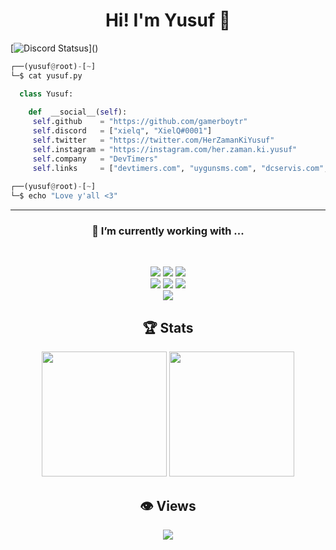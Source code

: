 <h1 align="center">Hi! I'm Yusuf 👋</h1>

[![Discord Statsus](https://lanyard.cnrad.dev/api/853356908135841803?idleMessage=Şuanda%20hiç%20birşey%20yapmıyorum!)]()

```py
┌──(yusuf@root)-[~]
└─$ cat yusuf.py

  class Yusuf:
  
    def  __social__(self):
     self.github    = "https://github.com/gamerboytr"
     self.discord   = ["xielq", "XielQ#0001"]
     self.twitter   = "https://twitter.com/HerZamanKiYusuf"
     self.instagram = "https://instagram.com/her.zaman.ki.yusuf"
     self.company   = "DevTimers"
     self.links     = ["devtimers.com", "uygunsms.com", "dcservis.com", "discordsmm.com", "lesiz.com", "nowboosts.com"]
  
┌──(yusuf@root)-[~]
└─$ echo "Love y'all <3"
```

<hr>
<h3 align="center"> 🔭  I’m currently working with ...</h4>
<br>
<p align='center'>
  <img src="https://img.shields.io/badge/Node%20-%23339933.svg?&style=for-the-badge&logo=node.js&logoColor=white" />
  <img src="https://shields.io/badge/JavaScript%20-%23F7DF1E?style=for-the-badge&logo=javascript&logoColor=white" />
  <img src="https://img.shields.io/badge/PHP%20-%231572B6.svg?&style=for-the-badge&logo=php&logoColor=white" /> <br/>
  <img src="https://img.shields.io/badge/React%20-%2361DAFB.svg?&style=for-the-badge&logo=react&logoColor=white" />
  <img src="https://img.shields.io/badge/electron%20-%2361DAGB.svg?&style=for-the-badge&logo=electron&logoColor=white" />
  <img src="https://img.shields.io/badge/MongoDB%20-%231572B6.svg?&style=for-the-badge&logo=mongodb&logoColor=green" /><br/>
  <img src="https://img.shields.io/badge/Python%20-%233776AB.svg?&style=for-the-badge&logo=python&logoColor=white" />
</p>

<h2 align="center">🏆 Stats</h3>
<p align="center">
  <picture>
    <source
      srcset="https://github-readme-stats.vercel.app/api?username=gamerboytr&show_icons=true&theme=onedark"
      media="(prefers-color-scheme: dark)"
    />
    <source
      srcset="https://github-readme-stats.vercel.app/api?username=gamerboytr&show_icons=true"
      media="(prefers-color-scheme: light), (prefers-color-scheme: no-preference)"
    />
    <img height="200" src="https://github-readme-stats.vercel.app/api?username=gamerboytr&show_icons=true" />
  </picture>
  <picture>
    <source
      srcset="https://github-readme-stats.vercel.app/api/top-langs/?username=gamerboytr&theme=onedark&exclude_repo=ddlc-mas-tr-patch&layout=compact&langs_count=8&card_width=320"
      media="(prefers-color-scheme: dark)"
    />
    <source
      srcset="https://github-readme-stats.vercel.app/api/top-langs/?username=gamerboytr&exclude_repo=ddlc-mas-tr-patch&layout=compact&langs_count=8&card_width=320"
      media="(prefers-color-scheme: light), (prefers-color-scheme: no-preference)"
    />
    <img height="200" src="https://github-readme-stats.vercel.app/api/top-langs/?username=gamerboytr&exclude_repo=ddlc-mas-tr-patch&layout=compact&langs_count=8&card_width=320" />
  </picture>
</p>

<h2 align="center">👁️ Views</h3>
<p align="center"><img src="https://moe-counter.glitch.me/get/@gamerboytr?theme=rule34" /></p>

